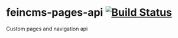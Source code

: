 # feincms-pages-api [![Build Status](https://travis-ci.org/incuna/feincms-pages-api.png?branch=merge-version)](https://travis-ci.org/incuna/feincms-pages-api)

Custom pages and navigation api
